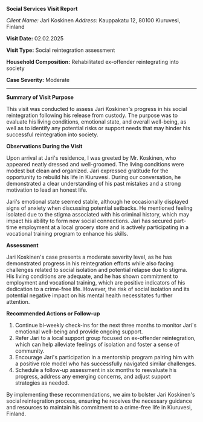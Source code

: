 **Social Services Visit Report**

*Client Name:* Jari Koskinen
*Address:* Kauppakatu 12, 80100 Kiuruvesi, Finland

**Visit Date:** 02.02.2025

**Visit Type:** Social reintegration assessment

**Household Composition:** Rehabilitated ex-offender reintegrating into society

**Case Severity:** Moderate

---

**Summary of Visit Purpose**

This visit was conducted to assess Jari Koskinen's progress in his social reintegration following his release from custody. The purpose was to evaluate his living conditions, emotional state, and overall well-being, as well as to identify any potential risks or support needs that may hinder his successful reintegration into society.

**Observations During the Visit**

Upon arrival at Jari's residence, I was greeted by Mr. Koskinen, who appeared neatly dressed and well-groomed. The living conditions were modest but clean and organized. Jari expressed gratitude for the opportunity to rebuild his life in Kiuruvesi. During our conversation, he demonstrated a clear understanding of his past mistakes and a strong motivation to lead an honest life.

Jari's emotional state seemed stable, although he occasionally displayed signs of anxiety when discussing potential setbacks. He mentioned feeling isolated due to the stigma associated with his criminal history, which may impact his ability to form new social connections. Jari has secured part-time employment at a local grocery store and is actively participating in a vocational training program to enhance his skills.

**Assessment**

Jari Koskinen's case presents a moderate severity level, as he has demonstrated progress in his reintegration efforts while also facing challenges related to social isolation and potential relapse due to stigma. His living conditions are adequate, and he has shown commitment to employment and vocational training, which are positive indicators of his dedication to a crime-free life. However, the risk of social isolation and its potential negative impact on his mental health necessitates further attention.

**Recommended Actions or Follow-up**

1. Continue bi-weekly check-ins for the next three months to monitor Jari's emotional well-being and provide ongoing support.
2. Refer Jari to a local support group focused on ex-offender reintegration, which can help alleviate feelings of isolation and foster a sense of community.
3. Encourage Jari's participation in a mentorship program pairing him with a positive role model who has successfully navigated similar challenges.
4. Schedule a follow-up assessment in six months to reevaluate his progress, address any emerging concerns, and adjust support strategies as needed.

By implementing these recommendations, we aim to bolster Jari Koskinen's social reintegration process, ensuring he receives the necessary guidance and resources to maintain his commitment to a crime-free life in Kiuruvesi, Finland.